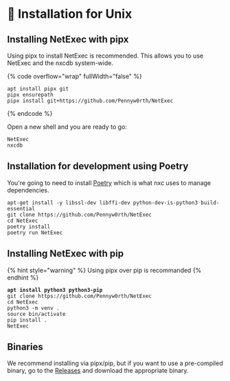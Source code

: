 # 🐧 Installation for Unix

## Installing NetExec with pipx

Using pipx to install NetExec is recommended. This allows you to use NetExec and the nxcdb system-wide.

{% code overflow="wrap" fullWidth="false" %}
```
apt install pipx git
pipx ensurepath
pipx install git+https://github.com/Pennyw0rth/NetExec
```
{% endcode %}

Open a new shell and you are ready to go:

```
NetExec
nxcdb
```

## Installation for development using Poetry

You're going to need to install [Poetry](https://python-poetry.org/docs/#installation) which is what nxc uses to manage dependencies.

```
apt-get install -y libssl-dev libffi-dev python-dev-is-python3 build-essential
git clone https://github.com/Pennyw0rth/NetExec
cd NetExec
poetry install
poetry run NetExec
```

## Installing NetExec with pip

{% hint style="warning" %}
Using pipx over pip is recommanded
{% endhint %}

<pre><code><strong>apt install python3 python3-pip
</strong>git clone https://github.com/Pennyw0rth/NetExec
cd NetExec
python3 -m venv .
source bin/activate
pip install .
NetExec
</code></pre>

## Binaries

We recommend installing via pipx/pip, but if you want to use a pre-compiled binary, go to the [Releases](https://github.com/Pennyw0rth/NetExec/releases) and download the appropriate binary.
